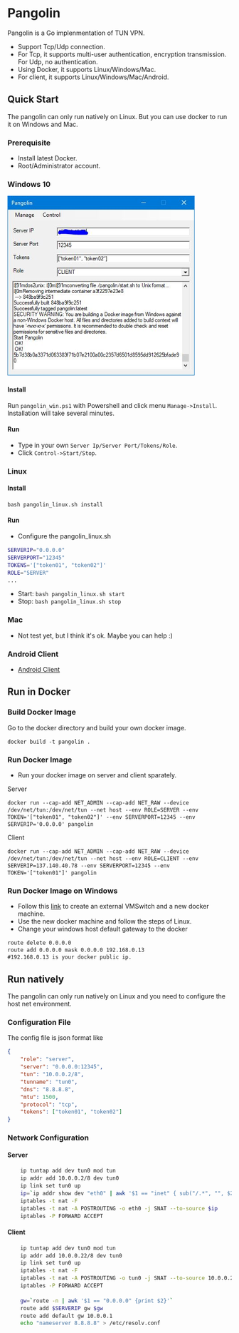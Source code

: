# Pangolin

Pangolin is a Go implenmentation of TUN VPN. 
* Support Tcp/Udp connection.
* For Tcp, it supports multi-user authentication, encryption transmission. For Udp, no authentication.
* Using Docker, it supports Linux/Windows/Mac.
* For client, it supports Linux/Windows/Mac/Android.


## Quick Start
The pangolin can only run natively on Linux. But you can use docker to run it on Windows and Mac.

### Prerequisite
* Install latest Docker.
* Root/Administrator account.

### Windows 10
![window ui](imgs/main.jpg)
#### Install
Run ```pangolin_win.ps1``` with Powershell and click menu ```Manage->Install```. Installation will take several minutes.
#### Run
* Type in your own ```Server Ip/Server Port/Tokens/Role```.
* Click ```Control->Start/Stop```.

### Linux
#### Install
```bash pangolin_linux.sh install```
#### Run
* Configure the pangolin_linux.sh
```bash
SERVERIP="0.0.0.0"
SERVERPORT="12345"
TOKENS='["token01", "token02"]'
ROLE="SERVER"
...
```
* Start: ```bash pangolin_linux.sh start```
* Stop: ```bash pangolin_linux.sh stop```

### Mac
* Not test yet, but I think it's ok. Maybe you can help :)

### Android Client
* [Android Client](https://github.com/xitongsys/pangolin-android)

## Run in Docker
### Build Docker Image
Go to the docker directory and build your own docker image.
```
docker build -t pangolin .
```
### Run Docker Image
* Run your docker image on server and client sparately. 

Server
```
docker run --cap-add NET_ADMIN --cap-add NET_RAW --device /dev/net/tun:/dev/net/tun --net host --env ROLE=SERVER --env TOKEN='["token01", "token02"]' --env SERVERPORT=12345 --env SERVERIP='0.0.0.0' pangolin
```

Client
```
docker run --cap-add NET_ADMIN --cap-add NET_RAW --device /dev/net/tun:/dev/net/tun --net host --env ROLE=CLIENT --env SERVERIP=137.140.40.78 --env SERVERPORT=12345 --env TOKEN='["token01"]' pangolin
```

### Run Docker Image on Windows
* Follow this [link](https://docs.docker.com/machine/drivers/hyper-v/#2-set-up-a-new-external-network-switch-optional) to create an external VMSwitch and a new docker machine.
* Use the new docker machine and follow the steps of Linux.
* Change your windows host default gateway to the docker
```
route delete 0.0.0.0
route add 0.0.0.0 mask 0.0.0.0 192.168.0.13
#192.168.0.13 is your docker public ip.
```

## Run natively
The pangolin can only run natively on Linux and you need to configure the host net environment.
### Configuration File
The config file is json format like
```json
{
    "role": "server",
    "server": "0.0.0.0:12345",
    "tun": "10.0.0.2/8",
    "tunname": "tun0",
    "dns": "8.8.8.8",
    "mtu": 1500,
    "protocol": "tcp",
    "tokens": ["token01", "token02"]
}
```
### Network Configuration
#### Server
```bash
	ip tuntap add dev tun0 mod tun
	ip addr add 10.0.0.2/8 dev tun0
	ip link set tun0 up
	ip=`ip addr show dev "eth0" | awk '$1 == "inet" { sub("/.*", "", $2); print $2 }'`
	iptables -t nat -F
	iptables -t nat -A POSTROUTING -o eth0 -j SNAT --to-source $ip
	iptables -P FORWARD ACCEPT
```
#### Client
```bash
	ip tuntap add dev tun0 mod tun
	ip addr add 10.0.0.22/8 dev tun0
	ip link set tun0 up
	iptables -t nat -F
	iptables -t nat -A POSTROUTING -o tun0 -j SNAT --to-source 10.0.0.22
	iptables -P FORWARD ACCEPT
	
	gw=`route -n | awk '$1 == "0.0.0.0" {print $2}'`
	route add $SERVERIP gw $gw
	route add default gw 10.0.0.1
	echo "nameserver 8.8.8.8" > /etc/resolv.conf
```




